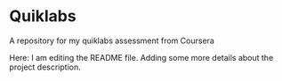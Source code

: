 # Quiklabs
A repository for my quiklabs assessment from Coursera 

Here:
I am editing the README file. Adding some more details about the project description.
